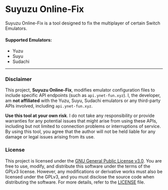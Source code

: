# Suyuzu Online-Fix

Suyuzu Online-Fix is a tool designed to fix the multiplayer of certain Switch Emulators.

#### Supported Emulators:
- Yuzu
- Suyu
- Sudachi

---

### Disclaimer

This project, **Suyuzu Online-Fix**, modifies emulator configuration files to include specific API endpoints (such as `api.ynet-fun.xyz`). I, the developer, am **not affiliated** with the Yuzu, Suyu, Sudachi emulators or any third-party APIs involved, including `api.ynet-fun.xyz`. 

**Use this tool at your own risk**. I do not take any responsibility or provide warranties for any potential issues that might arise from using these APIs, including but not limited to connection problems or interruptions of service.
By using this tool, you agree that the author will not be held liable for any damage or legal issues arising from its use.

### License
This project is licensed under the [GNU General Public License v3.0](https://www.gnu.org/licenses/gpl-3.0.html).
You are free to use, modify, and distribute this software under the terms of the GPLv3 license. However, any modifications or derivative works must also be licensed under the GPLv3, and you must disclose the source code when distributing the software.
For more details, refer to the [LICENSE](LICENSE) file.
